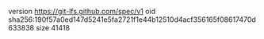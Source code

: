 version https://git-lfs.github.com/spec/v1
oid sha256:190f57a0ed147d5241e5fa2721f1e44b12510d4acf356165f08617470d633838
size 41418
